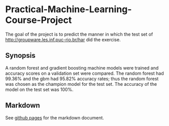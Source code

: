 # Practical-Machine-Learning-Course-Project
The goal of the project is to predict the manner in which the test set of http://groupware.les.inf.puc-rio.br/har did the exercise.

## Synopsis
A random forest and gradient boosting machine models were trained and accuracy scores on a validation set were compared. The random forest had 99.36% and the gbm had 95.82% accuracy rates; thus the random forest was chosen as the champion model for the test set. The accuracy of the model on the test set was 100%.

## Markdown
See [github pages](https://randonmess.github.io/Practical-Machine-Learning-Course-Project/) for the markdown document.
